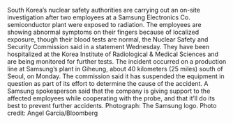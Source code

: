 South Korea’s nuclear safety authorities are carrying out an on-site investigation after two employees at a Samsung Electronics Co. semiconductor plant were exposed to radiation.
The employees are showing abnormal symptoms on their fingers because of localized exposure, though their blood tests are normal, the Nuclear Safety and Security Commission said in a statement Wednesday. They have been hospitalized at the Korea Institute of Radiological & Medical Sciences and are being monitored for further tests.
The incident occurred on a production line at Samsung’s plant in Giheung, about 40 kilometers (25 miles) south of Seoul, on Monday. The commission said it has suspended the equipment in question as part of its effort to determine the cause of the accident.
A Samsung spokesperson said that the company is giving support to the affected employees while cooperating with the probe, and that it’ll do its best to prevent further accidents.
Photograph: The Samsung logo. Photo credit: Angel Garcia/Bloomberg